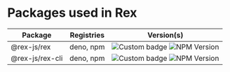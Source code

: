 # Packages used in Rex

| Package | Registries | Version(s) |
| ------- | ---------- | ---------- |
| @rex-js/rex | deno, npm | ![Custom badge](https://shield.deno.dev/x/rexjs) ![NPM Version](https://img.shields.io/npm/v/@rex-js/rex) |
| @rex-js/rex-cli | deno, npm | ![Custom badge](https://shield.deno.dev/x/rex-cli) ![NPM Version](https://img.shields.io/npm/v/@rex-js/rex-cli) |
